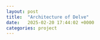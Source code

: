 ```yaml
---
layout: post
title:  "Architecture of Delve"
date:   2025-02-20 17:44:02 +0000
categories: project
---
```


